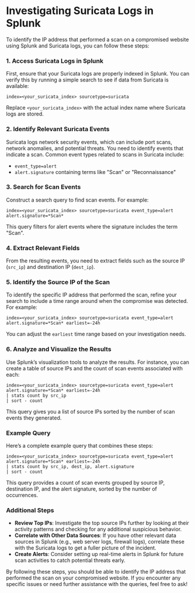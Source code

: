 
# Investigating Suricata Logs in Splunk

To identify the IP address that performed a scan on a compromised website using Splunk and Suricata logs, you can follow these steps:

### 1. Access Suricata Logs in Splunk
First, ensure that your Suricata logs are properly indexed in Splunk. You can verify this by running a simple search to see if data from Suricata is available:

```spl
index=<your_suricata_index> sourcetype=suricata
```

Replace `<your_suricata_index>` with the actual index name where Suricata logs are stored.

### 2. Identify Relevant Suricata Events
Suricata logs network security events, which can include port scans, network anomalies, and potential threats. You need to identify events that indicate a scan. Common event types related to scans in Suricata include:

- `event_type=alert`
- `alert.signature` containing terms like "Scan" or "Reconnaissance"

### 3. Search for Scan Events
Construct a search query to find scan events. For example:

```spl
index=<your_suricata_index> sourcetype=suricata event_type=alert alert.signature=*Scan*
```

This query filters for alert events where the signature includes the term "Scan".

### 4. Extract Relevant Fields
From the resulting events, you need to extract fields such as the source IP (`src_ip`) and destination IP (`dest_ip`).

### 5. Identify the Source IP of the Scan
To identify the specific IP address that performed the scan, refine your search to include a time range around when the compromise was detected. For example:

```spl
index=<your_suricata_index> sourcetype=suricata event_type=alert alert.signature=*Scan* earliest=-24h
```

You can adjust the `earliest` time range based on your investigation needs.

### 6. Analyze and Visualize the Results
Use Splunk’s visualization tools to analyze the results. For instance, you can create a table of source IPs and the count of scan events associated with each:

```spl
index=<your_suricata_index> sourcetype=suricata event_type=alert alert.signature=*Scan* earliest=-24h
| stats count by src_ip
| sort - count
```

This query gives you a list of source IPs sorted by the number of scan events they generated.

### Example Query
Here’s a complete example query that combines these steps:

```spl
index=<your_suricata_index> sourcetype=suricata event_type=alert alert.signature=*Scan* earliest=-24h
| stats count by src_ip, dest_ip, alert.signature
| sort - count
```

This query provides a count of scan events grouped by source IP, destination IP, and the alert signature, sorted by the number of occurrences.

### Additional Steps
- **Review Top IPs**: Investigate the top source IPs further by looking at their activity patterns and checking for any additional suspicious behavior.
- **Correlate with Other Data Sources**: If you have other relevant data sources in Splunk (e.g., web server logs, firewall logs), correlate these with the Suricata logs to get a fuller picture of the incident.
- **Create Alerts**: Consider setting up real-time alerts in Splunk for future scan activities to catch potential threats early.

By following these steps, you should be able to identify the IP address that performed the scan on your compromised website. If you encounter any specific issues or need further assistance with the queries, feel free to ask!